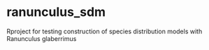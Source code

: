# ranunculus_sdm
Rproject for testing construction of species distribution models
with Ranunculus glaberrimus
